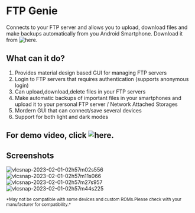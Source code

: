 # FTP Genie
Connects to your FTP server and allows you to upload, download files and make backups automatically from you Android Smartphone.
Download it from ![here.](https://play.google.com/store/apps/details?id=com.cloudsense.FTPGenie&hl=en_US&gl=US)
## What can it do?
1) Provides material design based GUI for managing FTP servers
2) Login to FTP servers that requires authentication (supports anonymous login)
2) Can upload,download,delete files in your FTP servers
3) Make automatic backups of important files in your smartphones and upload it to your personal FTP server / Network Attached Storages
4) Mordern GUI that can connect/save several devices
5) Support for both light and dark modes
## For demo video, click ![here.](https://drive.google.com/drive/folders/11OS90odRbsCcW9Vx8ZN78afAhEpAx_jG?usp=share_link)
## Screenshots
![vlcsnap-2023-02-01-02h57m02s556](https://user-images.githubusercontent.com/42934189/215984491-1e2ccaa4-1699-4946-8cb9-194eda5e6fe8.png)
![vlcsnap-2023-02-01-02h57m11s066](https://user-images.githubusercontent.com/42934189/215984493-f505174f-fcfc-4e28-9919-88d366964a41.png)
![vlcsnap-2023-02-01-02h57m27s957](https://user-images.githubusercontent.com/42934189/215984494-672273c4-a0da-4fbb-b4d3-b8c1d2af50c6.png)
![vlcsnap-2023-02-01-02h57m44s225](https://user-images.githubusercontent.com/42934189/215984495-473ba9eb-297a-4e6e-ad48-8290e93ea4bf.png)

<p><small>*May not be compatible with some devices and custom ROMs.Please check with your manufacturer for compatibility.*</small></p>


 
